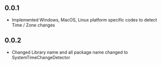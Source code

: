 ## 0.0.1

* Implemented Windows, MacOS, Linux platform specific codes to detect Time / Zone changes

## 0.0.2

* Changed Library name and all package name changed to SystemTimeChangeDetector
